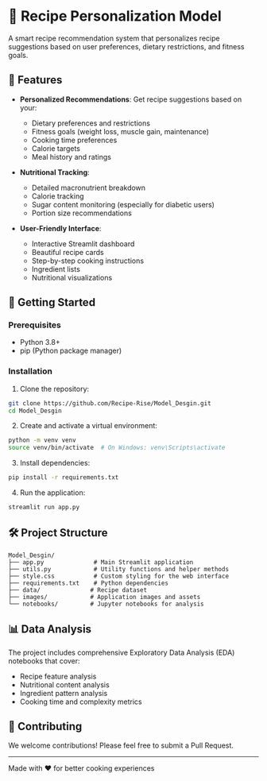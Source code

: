 # 🍳 Recipe Personalization Model

A smart recipe recommendation system that personalizes recipe suggestions based on user preferences, dietary restrictions, and fitness goals.

## 🌟 Features

- **Personalized Recommendations**: Get recipe suggestions based on your:
  - Dietary preferences and restrictions
  - Fitness goals (weight loss, muscle gain, maintenance)
  - Cooking time preferences
  - Calorie targets
  - Meal history and ratings

- **Nutritional Tracking**:
  - Detailed macronutrient breakdown
  - Calorie tracking
  - Sugar content monitoring (especially for diabetic users)
  - Portion size recommendations

- **User-Friendly Interface**:
  - Interactive Streamlit dashboard
  - Beautiful recipe cards
  - Step-by-step cooking instructions
  - Ingredient lists
  - Nutritional visualizations

## 🚀 Getting Started

### Prerequisites
- Python 3.8+
- pip (Python package manager)

### Installation

1. Clone the repository:
```bash
git clone https://github.com/Recipe-Rise/Model_Desgin.git
cd Model_Desgin
```

2. Create and activate a virtual environment:
```bash
python -m venv venv
source venv/bin/activate  # On Windows: venv\Scripts\activate
```

3. Install dependencies:
```bash
pip install -r requirements.txt
```

4. Run the application:
```bash
streamlit run app.py
```

## 🛠️ Project Structure

```
Model_Desgin/
├── app.py              # Main Streamlit application
├── utils.py            # Utility functions and helper methods
├── style.css           # Custom styling for the web interface
├── requirements.txt    # Python dependencies
├── data/              # Recipe dataset
├── images/            # Application images and assets
└── notebooks/         # Jupyter notebooks for analysis
```

## 📊 Data Analysis

The project includes comprehensive Exploratory Data Analysis (EDA) notebooks that cover:
- Recipe feature analysis
- Nutritional content analysis
- Ingredient pattern analysis
- Cooking time and complexity metrics

## 🤝 Contributing

We welcome contributions! Please feel free to submit a Pull Request.

---

Made with ❤️ for better cooking experiences
